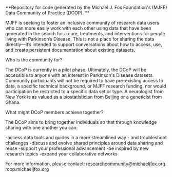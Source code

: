 **Repository for code generated by the Michael J. Fox Foundation's (MJFF) Data Community of Practice (DCOP).
**

MJFF is seeking to foster an inclusive community of research data users who can more easily work with each other using data that have been generated in the search for a cure, treatments, and interventions for people living with Parkinson’s Disease. This is not a place for sharing the data directly—it’s intended to support conversations about how to access, use, and create persistent documentation about existing datasets.

Who is the community for?

The DCoP is currently in a pilot phase. Ultimately, the DCoP will be accessible to anyone with an interest in Parkinson's Disease datasets. Community participants will not be required to have pre-existing access to data, a specific technical background, or MJFF research funding, nor would participation be restricted to a specific data set or type. A neurologist from New York is as valued as a biostatistician from Beijing or a geneticist from Ghana.

What might DCoP members achieve together?

The DCoP aims to bring together individuals so that through knowledge sharing with one another you can:

-access data tools and guides in a more streamlined way - and troubleshoot challenges -discuss and evolve shared principles around data sharing and reuse -support your professional advancement -be inspired by new research topics -expand your collaborative networks

For more information, please contact: researchcommunity@michaeljfox.org. rcop.michaeljfox.org
